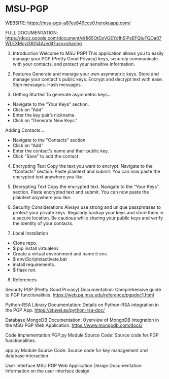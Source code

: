 # MSU-PGP
WEBSITE: https://msu-pgp-a87ee849cce0.herokuapp.com/

FULL DOCUMENTATION: https://docs.google.com/document/d/1i65OtDzVGEYo1hSlPzEFQIuFQOa07WLEXMcyi36Gj4A/edit?usp=sharing

1. Introduction 
Welcome to MSU PGP! This application allows you to easily manage your PGP (Pretty Good Privacy) keys, securely communicate with your contacts, and protect your sensitive information.

2. Features 
Generate and manage your own asymmetric keys.
Store and manage your contact's public keys.
Encrypt and decrypt text with ease.
Sign messages.
Hash messages.

4. Getting Started
To generate asymmetric keys...
- Navigate to the "Your Keys" section.
- Click on "Add"
- Enter the key pair’s nickname.
- Click on "Generate New Keys."

Adding Contacts...
- Navigate to the "Contacts" section.
- Click on "Add"
- Enter the contact's name and their public key.
- Click "Save" to add the contact.

4. Encrypting Text
Copy the text you want to encrypt.
Navigate to the “Contacts” section.
Paste plaintext and submit.
You can now paste the encrypted text anywhere you like.

5. Decrypting Text <a name="decrypting-text"></a>
Copy the encrypted text.
Navigate to the “Your Keys” section.
Paste encrypted text and submit.
You can now paste the plaintext anywhere you like.

6. Security Considerations
Always use strong and unique passphrases to protect your private keys.
Regularly backup your keys and store them in a secure location.
Be cautious while sharing your public keys and verify the identity of your contacts.

7. Local Installation
- Clone repo.
- $ pip install virtualenv
- Create a virtual environment and name it env.
- $ env\Scripts\activate.bat
- install requirements.
- $ flask run.

8. References

Security
PGP (Pretty Good Privacy) Documentation: Comprehensive guide to PGP functionalities. 
https://web.pa.msu.edu/reference/pgpdoc1.html

Python-RSA Library Documentation: Details on Python-RSA integration in the PGP App. https://stuvel.eu/python-rsa-doc/

Database
MongoDB Documentation: Overview of MongoDB integration in the MSU PGP Web Application. https://www.mongodb.com/docs/

Code Implementation
PGP.py Module Source Code: Source code for PGP functionalities. 

app.py Module Source Code: Source code for key management and database interaction. 

User Interface
MSU PGP Web Application Design Documentation: Information on the user interface design. 
